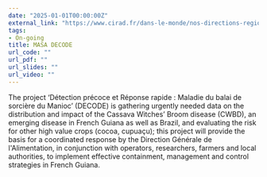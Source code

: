 ```yaml
---
date: "2025-01-01T00:00:00Z"
external_link: "https://www.cirad.fr/dans-le-monde/nos-directions-regionales/bresil-et-pays-du-cone-sud/actualites-bresil-et-pays-du-cone-sud/maladie-manioc-cooperaration-scientifique-france-bresil"
tags:
- On-going
title: MASA DECODE
url_code: ""
url_pdf: ""
url_slides: ""
url_video: ""
---
```


The project ‘Détection précoce et Réponse rapide : Maladie du balai de sorcière du Manioc’ (DECODE) is gathering urgently needed data on the distribution and impact of the Cassava Witches’ Broom disease (CWBD), an emerging disease in French Guiana as well as Brazil, and evaluating the risk for other high value crops (cocoa, cupuaçu); this project will provide the basis for a coordinated response by the Direction Générale de l'Alimentation, in conjunction with operators, researchers, farmers and local authorities, to implement effective containment, management and control strategies in French Guiana.
